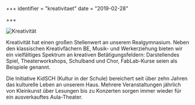 +++
identifier = "kreativitaet"
date = "2019-02-28"

+++

![Kreativität](/images/Kreatives.jpg)

Kreativität hat einen großen Stellenwert an unserem Realgymnasium. Neben den klassischen Kreativfächern BE, Musik- und Werkerziehung bieten wir ein vielfältiges Spektrum an kreativen Betätigungsfeldern: Darstellendes Spiel, Theaterworkshops, Schulband und Chor, FabLab-Kurse seien als Beispiele genannt.

Die Initiative KidSCH (Kultur in der Schule) bereichert seit über zehn Jahren das kulturelle Leben an unserem Haus. Mehrere Veranstaltungen jährlich von Kleinkunst über Lesungen bis zu Konzerten sorgen immer wieder für ein ausverkauftes Aula-Theater.
